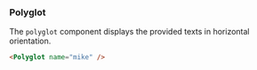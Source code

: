### Polyglot

The `polyglot` component displays the provided texts in horizontal orientation.

```html
<Polyglot name="mike" />
```

